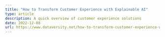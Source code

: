```yaml
---
title: "How to Transform Customer Experience with Explainable AI"
type: article
description: A quick overview of customer experience solutions
date: 2022-12-08
url: https://www.dataversity.net/how-to-transform-customer-experience-with-explainable-ai/
---
```

